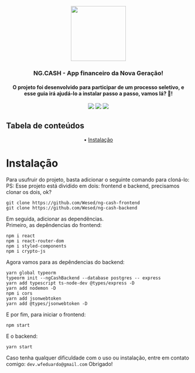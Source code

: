 <div align="center" > 
  <img src="https://user-images.githubusercontent.com/52588477/203448948-4498c6b8-99cd-4cf0-8aed-70c06ce3df7e.svg" width="150px"/>
  <br>
</div>

### <p align="center"> NG.CASH - App financeiro da Nova Geração!</p>
#### <p align="center"> O projeto foi desenvolvido para participar de um processo seletivo, e esse guia irá ajudá-lo a instalar passo a passo, vamos lá? 🚀!</p>


<div align="center">
  <img src="https://img.shields.io/static/v1?label=npm&message=V8.3.1 &labelColor=7431F4&color=555555&style=<for-the-badge>&logo=<ghost>" />
  <img src="https://badgen.net/badge/-/TypeScript?icon=typescript&label&labelColor=7431F4&color=555555" />
  <img src="https://img.shields.io/static/v1?label=React&message=V17.0.2 &labelColor=7431F4&color=555555&style=<for-the-badge>&logo=<ghost>" />


</div>

## Tabela de conteúdos
<!--ts-->
   <p align="center">
    • <a href="#instalação"> Instalação </a>

  </p>
<!--te-->

# Instalação

Para usufruir do projeto, basta adicionar o seguinte comando para cloná-lo: <br>
PS: Esse projeto está dividido em dois: frontend e backend, precisamos clonar os dois, ok?

```
git clone https://github.com/Wesed/ng-cash-frontend
git clone https://github.com/Wesed/ng-cash-backend
```

Em seguida, adicionar as dependências. <br>
Primeiro, as depêndencias do frontend:

```
npm i react
npm i react-router-dom
npm i styled-components
npm i crypto-js 
```

Agora vamos para as depêndencias do backend:

```
yarn global typeorm
typeorm init --ngCashBackend --database postgres -- express
yarn add typescript ts-node-dev @types/express -D
yarn add nodemon -D
npm i cors
yarn add jsonwebtoken
yarn add @types/jsonwebtoken -D
```

E por fim, para iniciar o frontend:

```
npm start
```

E o backend:

```
yarn start
```

Caso tenha qualquer dificuldade com o uso ou instalação, entre em contato comigo: ``` dev.wfeduardo@gmail.com ```
Obrigado!
